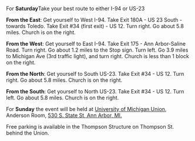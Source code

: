 For **Saturday**Take your best route to either I-94 or US-23  

**From the East**: Get yourself to West I-94. Take Exit 180A - US 23 South - towards Toledo. Take Exit #34 (first exit) - US 12. Turn right. Go about 5.8 miles. Church is on the right.  

**From the West**: Get yourself to East I-94. Take Exit 175 - Ann Arbor-Saline Road. Turn right. Go about 1.2 miles to the Stop sign. Turn left. Go 3.9 miles to Michigan Ave (3rd traffic light), and turn right. Church is less than 1 block on the right.  

**From the North**: Get yourself to South US-23. Take Exit #34 - US 12. Turn right. Go about 5.8 miles. Church is on the right.  

**From the South**: Get yourself to North US-23. Take Exit #34 - US 12. Turn left. Go about 5.8 miles. Church is on the right.  

For **Sunday** the event will be held at [University of Michigan Union](http://uunions.umich.edu/munion/), Anderson Room, [530 S. State St, Ann Arbor, MI.](https://www.google.com/maps/d/edit?mid=zKZfV49EjLes.kLL3lIRLQWY0)  

Free parking is available in the Thompson Structure on Thompson St. behind the Union.
